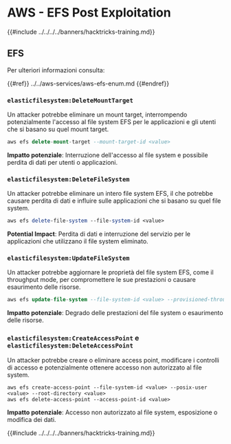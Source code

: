# AWS - EFS Post Exploitation

{{#include ../../../../banners/hacktricks-training.md}}

## EFS

Per ulteriori informazioni consulta:

{{#ref}}
../../aws-services/aws-efs-enum.md
{{#endref}}

### `elasticfilesystem:DeleteMountTarget`

Un attacker potrebbe eliminare un mount target, interrompendo potenzialmente l'accesso al file system EFS per le applicazioni e gli utenti che si basano su quel mount target.
```sql
aws efs delete-mount-target --mount-target-id <value>
```
**Impatto potenziale**: Interruzione dell'accesso al file system e possibile perdita di dati per utenti o applicazioni.

### `elasticfilesystem:DeleteFileSystem`

Un attacker potrebbe eliminare un intero file system EFS, il che potrebbe causare perdita di dati e influire sulle applicazioni che si basano su quel file system.
```perl
aws efs delete-file-system --file-system-id <value>
```
**Potential Impact**: Perdita di dati e interruzione del servizio per le applicazioni che utilizzano il file system eliminato.

### `elasticfilesystem:UpdateFileSystem`

Un attacker potrebbe aggiornare le proprietà del file system EFS, come il throughput mode, per compromettere le sue prestazioni o causare esaurimento delle risorse.
```sql
aws efs update-file-system --file-system-id <value> --provisioned-throughput-in-mibps <value>
```
**Impatto potenziale**: Degrado delle prestazioni del file system o esaurimento delle risorse.

### `elasticfilesystem:CreateAccessPoint` e `elasticfilesystem:DeleteAccessPoint`

Un attacker potrebbe creare o eliminare access point, modificare i controlli di accesso e potenzialmente ottenere accesso non autorizzato al file system.
```arduino
aws efs create-access-point --file-system-id <value> --posix-user <value> --root-directory <value>
aws efs delete-access-point --access-point-id <value>
```
**Impatto potenziale**: Accesso non autorizzato al file system, esposizione o modifica dei dati.

{{#include ../../../../banners/hacktricks-training.md}}
